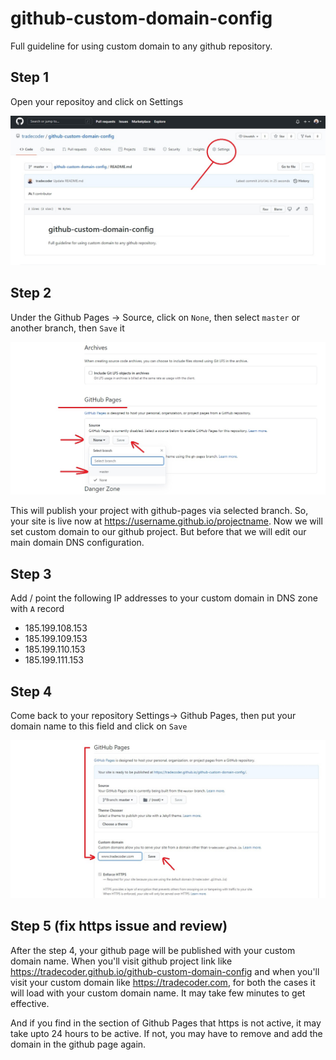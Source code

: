 # github-custom-domain-config
Full guideline for using custom domain to any github repository. 

## Step 1
Open your repositoy and click on Settings

![Repo](/images/open-repo.jpg)


## Step 2

Under the Github Pages -> Source, click on `None`, then select `master` or another branch, then `Save` it

![Select Page Branch](/images/select-page-branch.jpg)

This will publish your project with github-pages via selected branch. So, your site is live now at https://username.github.io/projectname. Now we will set custom domain to our github project. But before that we will edit our main domain DNS configuration. 

## Step 3

Add / point the following IP addresses to your custom domain in DNS zone with `A` record

* 185.199.108.153
* 185.199.109.153
* 185.199.110.153
* 185.199.111.153



## Step 4 

Come back to your repository Settings-> Github Pages, then put your domain name to this field and click on `Save`

![Put your domain name](/images/put-domain-name.jpg)


## Step 5 (fix https issue and review)

After the step 4, your github page will be published with your custom domain name. When you'll visit github project link like https://tradecoder.github.io/github-custom-domain-config and when you'll visit your custom domain like https://tradecoder.com, for both the cases it will load with your custom domain name. It may take few minutes to get effective. 

And if you find in the section of Github Pages that https is not active, it may take upto 24 hours to be active. If not, you may have to remove and add the domain in the github page again. 


